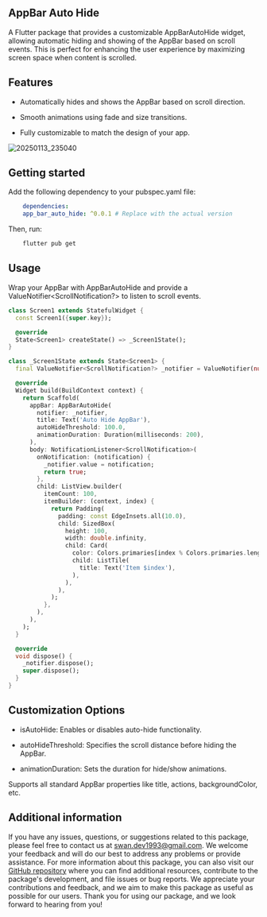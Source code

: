 ## AppBar Auto Hide

A Flutter package that provides a customizable AppBarAutoHide widget, 
allowing automatic hiding and showing of the AppBar based on scroll events. This is perfect for enhancing the user experience by maximizing screen space when content is scrolled.



## Features

- Automatically hides and shows the AppBar based on scroll direction.

- Smooth animations using fade and size transitions.

- Fully customizable to match the design of your app.



![20250113_235040](https://github.com/user-attachments/assets/d04f9e90-ff62-43a6-9ec7-f73936fec97f)




## Getting started

Add the following dependency to your pubspec.yaml file:
    
```yaml
    dependencies:
    app_bar_auto_hide: ^0.0.1 # Replace with the actual version
```
Then, run:
```bash
    flutter pub get
```



## Usage

Wrap your AppBar with AppBarAutoHide and provide a ValueNotifier<ScrollNotification?> to listen to scroll events.

```dart
class Screen1 extends StatefulWidget {
  const Screen1({super.key});

  @override
  State<Screen1> createState() => _Screen1State();
}

class _Screen1State extends State<Screen1> {
  final ValueNotifier<ScrollNotification?> _notifier = ValueNotifier(null);

  @override
  Widget build(BuildContext context) {
    return Scaffold(
      appBar: AppBarAutoHide(
        notifier: _notifier,
        title: Text('Auto Hide AppBar'),
        autoHideThreshold: 100.0,
        animationDuration: Duration(milliseconds: 200),
      ),
      body: NotificationListener<ScrollNotification>(
        onNotification: (notification) {
          _notifier.value = notification;
          return true;
        },
        child: ListView.builder(
          itemCount: 100,
          itemBuilder: (context, index) {
            return Padding(
              padding: const EdgeInsets.all(10.0),
              child: SizedBox(
                height: 100,
                width: double.infinity,
                child: Card(
                  color: Colors.primaries[index % Colors.primaries.length],
                  child: ListTile(
                    title: Text('Item $index'),
                  ),
                ),
              ),
            );
          },
        ),
      ),
    );
  }

  @override
  void dispose() {
    _notifier.dispose();
    super.dispose();
  }
}
```

## Customization Options

- isAutoHide: Enables or disables auto-hide functionality.

- autoHideThreshold: Specifies the scroll distance before hiding the AppBar.

- animationDuration: Sets the duration for hide/show animations.

Supports all standard AppBar properties like title, actions, backgroundColor, etc.


## Additional information

If you have any issues, questions, or suggestions related to this package, please feel free to contact us at [swan.dev1993@gmail.com](mailto:swan.dev1993@gmail.com). We welcome your feedback and will do our best to address any problems or provide assistance.
For more information about this package, you can also visit our [GitHub repository](https://github.com/SwanFlutter/avatar_better) where you can find additional resources, contribute to the package's development, and file issues or bug reports. We appreciate your contributions and feedback, and we aim to make this package as useful as possible for our users.
Thank you for using our package, and we look forward to hearing from you!
